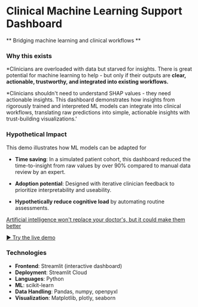 # Clinical Machine Learning Support Dashboard
** Bridging machine learning and clinical workflows **

### Why this exists
*Clinicians are overloaded with data but starved for insights. There is great potential for machine learning to help - but only if their outputs are **clear, actionable, trustworthy, and integrated into existing workflows.**

*Clinicians shouldn't need to understand SHAP values - they need actionable insights. This dashboard demonstrates how insights from rigorously trained and interpreted ML models can integrate into clinical workflows, translating raw predictions into simple, actionable insights with trust-building visualizations.'

### Hypothetical Impact
This demo illustrates how ML models can be adapted for
- **Time saving**: In a simulated patient cohort, this dashboard reduced the time-to-insight from raw values by over 90% compared to manual data review by an expert.

- **Adoption potential**: Designed with iterative clinician feedback to prioritize interpretability and useability.

- **Hypothetically reduce cognitive load** by automating routine assessments.

[Artificial intelligence won't replace your doctor's, but it could make them better](https://newsnetwork.mayoclinic.org/discussion/science-saturday-artificial-intelligence-wont-replace-your-doctors-but-it-could-make-them-better)


[▶️ Try the live demo](https://cardiacphenotyping.streamlit.app)

### Technologies
- **Frontend**: Streamlit (interactive dashboard)
- **Deployment**: Streamlit Cloud
- **Languages**: Python
- **ML**: scikit-learn
- **Data Handling**: Pandas, numpy, openpyxl
- **Visualization**: Matplotlib, plotly, seaborn